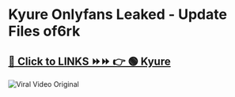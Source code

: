
 # Kyure Onlyfans Leaked - Update Files of6rk

## <h2><a href="https://clipsfans.com/Kyure&ref=git">🔗 Click to LINKS ⏩⏩ 👉 🟢 Kyure </a></h2>

<a href="https://clipsfans.com/Kyure&ref=git" rel="nofollow" data-target="animated-image.originalLink"><img src="https://i.ibb.co.com/xMMVF88/686577567.gif" alt="Viral Video Original" style="max-width: 100%; display: inline-block;" data-target="animated-image.originalImage"></a>

